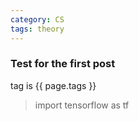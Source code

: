 ```yaml
---
category: CS
tags: theory
---
```


### Test for the first post

tag is {{ page.tags }}

> import tensorflow as tf
